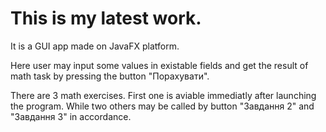 # This is my latest work.

It is a GUI app made on JavaFX platform. 

Here user may input some values in existable fields and get the result of math task by pressing the button "Порахувати".

There are 3 math exercises.
First one is aviable immediatly after launching the program. While two others may be called by button "Завдання 2" and "Завдання 3" in accordance.
